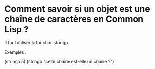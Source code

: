 # Comment savoir si un objet est une chaîne de caractères en Common Lisp ?

Il faut utiliser la fonction stringp.

Exemples :

(stringp 5)
(stringp "cette chaîne est-elle un chaîne ?")
